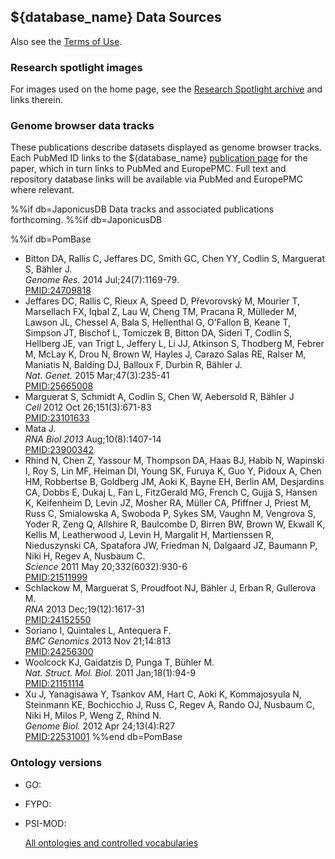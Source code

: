 ## ${database_name} Data Sources

Also see the [Terms of Use](about/terms-of-use).

### Research spotlight images

For images used on the home page, see the [Research Spotlight archive](archive/spotlight)
and links therein.

### Genome browser data tracks

These publications describe datasets displayed as genome browser
tracks. Each PubMed ID links to the ${database_name} [publication page](documentation/publication-page)
for the paper, which in turn links to PubMed and EuropePMC. Full text
and repository database links will be available via PubMed and
EuropePMC where relevant.

%%if db=JaponicusDB
Data tracks and associated publications forthcoming.
%%if db=JaponicusDB

%%if db=PomBase
  - Bitton DA, Rallis C, Jeffares DC, Smith GC, Chen YY, Codlin S, Marguerat S, Bähler J.\
    *Genome Res.* 2014 Jul;24(7):1169-79.\
    [PMID:24709818](reference/PMID:24709818)
  - Jeffares DC, Rallis C, Rieux A, Speed D, Převorovský M, Mourier T, Marsellach FX, Iqbal Z, Lau W, Cheng TM, Pracana R, Mülleder M, Lawson JL, Chessel A, Bala S, Hellenthal G, O'Fallon B, Keane T, Simpson JT, Bischof L, Tomiczek B, Bitton DA, Sideri T, Codlin S, Hellberg JE, van Trigt L, Jeffery L, Li JJ, Atkinson S, Thodberg M, Febrer M, McLay K, Drou N, Brown W, Hayles J, Carazo Salas RE, Ralser M, Maniatis N, Balding DJ, Balloux F, Durbin R, Bähler J.\
    *Nat. Genet.* 2015 Mar;47(3):235-41\
    [PMID:25665008](reference/PMID:25665008)
  - Marguerat S, Schmidt A, Codlin S, Chen W, Aebersold R, Bähler J\
    *Cell* 2012 Oct 26;151(3):671-83\
    [PMID:23101633](reference/PMID:23101633)
  - Mata J.\
    *RNA Biol 2013* Aug;10(8):1407-14\
    [PMID:23900342](reference/PMID:23900342)
  - Rhind N, Chen Z, Yassour M, Thompson DA, Haas BJ, Habib N, Wapinski I, Roy S, Lin MF, Heiman DI, Young SK, Furuya K, Guo Y, Pidoux A, Chen HM, Robbertse B, Goldberg JM, Aoki K, Bayne EH, Berlin AM, Desjardins CA, Dobbs E, Dukaj L, Fan L, FitzGerald MG, French C, Gujja S, Hansen K, Keifenheim D, Levin JZ, Mosher RA, Müller CA, Pfiffner J, Priest M, Russ C, Smialowska A, Swoboda P, Sykes SM, Vaughn M, Vengrova S, Yoder R, Zeng Q, Allshire R, Baulcombe D, Birren BW, Brown W, Ekwall K, Kellis M, Leatherwood J, Levin H, Margalit H, Martienssen R, Nieduszynski CA, Spatafora JW, Friedman N, Dalgaard JZ, Baumann P, Niki H, Regev A, Nusbaum C.\
    *Science* 2011 May 20;332(6032):930-6\
    [PMID:21511999](reference/PMID:21511999)
  - Schlackow M, Marguerat S, Proudfoot NJ, Bähler J, Erban R, Gullerova M.\
    *RNA* 2013 Dec;19(12):1617-31\
    [PMID:24152550](reference/PMID:24152550)
  - Soriano I, Quintales L, Antequera F.\
    *BMC Genomics* 2013 Nov 21;14:813\
    [PMID:24256300](reference/PMID:24256300)
  - Woolcock KJ, Gaidatzis D, Punga T, Bühler M.\
    *Nat. Struct. Mol. Biol.* 2011 Jan;18(1):94-9\
    [PMID:21151114](reference/PMID:21151114)
  - Xu J, Yanagisawa Y, Tsankov AM, Hart C, Aoki K, Kommajosyula N, Steinmann KE, Bochicchio J, Russ C, Regev A, Rando OJ, Nusbaum C, Niki H, Milos P, Weng Z, Rhind N.\
    *Genome Biol.* 2012 Apr 24;13(4):R27\
    [PMID:22531001](reference/PMID:22531001)
%%end db=PomBase

### Ontology versions

- GO: <app-cv-version cvName="molecular_function"></app-cv-version>
- FYPO: <app-cv-version cvName="fission_yeast_phenotype"></app-cv-version>
- PSI-MOD: <app-cv-version cvName="PSI-MOD"></app-cv-version>

  [All ontologies and controlled vocabularies](/internal-details)
